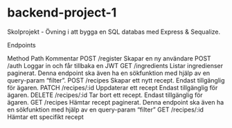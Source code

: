 # backend-project-1


Skolprojekt -
Övning i att bygga en SQL databas med Express & Sequalize.



Endpoints

Method
Path
Kommentar
POST
/register
Skapar en ny användare
POST
/auth
Loggar in och får tillbaka en JWT
GET
/ingredients
Listar ingredienser paginerat. Denna endpoint ska även ha en sökfunktion med hjälp av en query-param “filter”.
POST
/recipes
Skapar ett nytt recept. Endast tillgänglig för ägaren.
PATCH
/recipes/:id
Uppdaterar ett recept Endast tillgänglig för ägaren.
DELETE
/recipes/:id
Tar bort ett recept. Endast tillgänglig för ägaren.
GET
/recipes
Hämtar recept paginerat. Denna endpoint ska även ha en sökfunktion med hjälp av en query-param “filter”
GET
/recipes/:id
Hämtar ett specifikt recept

